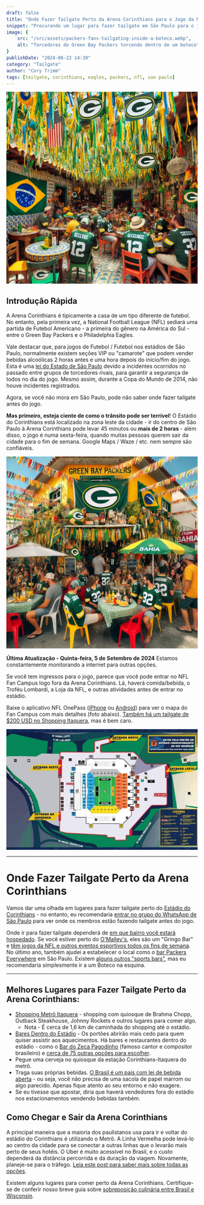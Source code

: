 ```yaml
---
draft: false
title: "Onde Fazer Tailgate Perto da Arena Corinthians para o Jogo da NFL em São Paulo"
snippet: "Procurando um lugar para fazer tailgate em São Paulo para o jogo inaugural da NFL na América do Sul entre Packers e Eagles? Não procure mais."
image: {
    src: "/src/assets/packers-fans-tailgating-inside-a-boteco.webp",
    alt: "Torcedores do Green Bay Packers torcendo dentro de um boteco"
}
publishDate: "2024-06-22 14:39"
category: "Tailgate"
author: "Cory Trimm"
tags: [tailgate, corinthians, eagles, packers, nfl, sao paulo]
---
```


![Foto de torcedores do Green Bay Packers fazendo tailgate dentro de um boteco](../../assets/packers-fans-tailgating-inside-a-boteco.webp)

## Introdução Rápida
A Arena Corinthians é tipicamente a casa de um tipo diferente de futebol. No entanto, pela primeira vez, a National Football League (NFL) sediará uma partida de Futebol Americano - a primeira do gênero na América do Sul - entre o Green Bay Packers e o Philadelphia Eagles.

Vale destacar que, para jogos de Futebol / Futebol nos estádios de São Paulo, normalmente existem seções VIP ou "camarote" que podem vender bebidas alcoólicas 2 horas antes e uma hora depois do início/fim do jogo. Esta é uma [lei do Estado de São Paulo](https://www.al.sp.gov.br/propositura/?id=1000537922) devido a incidentes ocorridos no passado entre grupos de torcedores rivais, para garantir a segurança de todos no dia do jogo. Mesmo assim, durante a Copa do Mundo de 2014, não houve incidentes registrados.

Agora, se você não mora em São Paulo, pode não saber onde fazer tailgate antes do jogo.

**Mas primeiro, esteja ciente de como o trânsito pode ser terrível**! O Estádio do Corinthians está localizado na zona leste da cidade - ir do centro de São Paulo à Arena Corinthians pode levar 45 minutos ou **mais de 2 horas** - além disso, o jogo é numa sexta-feira, quando muitas pessoas querem sair da cidade para o fim de semana. Google Maps / Waze / etc. nem sempre são confiáveis.

![Foto de torcedores do Green Bay Packers fazendo tailgate fora de um Boteco na esquina](../../assets/packers-fans-tailgating-outside-a-boteco.webp)

**Última Atualização - Quinta-feira, 5 de Setembro de 2024**
Estamos constantemente monitorando a internet para outras opções.

Se você tem ingressos para o jogo, parece que você pode entrar no NFL Fan Campus logo fora da Arena Corinthians. Lá, haverá comida/bebida, o Troféu Lombardi, a Loja da NFL, e outras atividades antes de entrar no estádio.

Baixe o aplicativo NFL OnePass ([iPhone](https://apps.apple.com/us/app/nfl-onepass/id1456010454) ou [Android](https://play.google.com/store/apps/details?id=com.nfl.fanmobilepass&hl=en_US&pli=1)) para ver o mapa do Fan Campus com mais detalhes (foto abaixo). [Também há um tailgate de $200 USD no Shopping Itaquera](https://sportsfanstravel.com/products/green-bay-philadelphia-tailgate-in-sao-paulo), mas é bem caro.

![Captura de tela da experiência NFL One Pass Fan Experience fora da Arena Corinthians](../../assets/nfl-fan-zone-one-pass.jpg)

****
# Onde Fazer Tailgate Perto da Arena Corinthians
Vamos dar uma olhada em lugares para fazer tailgate perto do [Estádio do Corinthians](https://www.google.com/maps/place/Neo+Qu%C3%ADmica+Arena/@-23.5453134,-46.4768041,862m/data=!3m2!1e3!4b1!4m6!3m5!1s0x94ce66dec98fb855:0xf2b061ffbcd2ecf8!8m2!3d-23.5453134!4d-46.4742292!16s%2Fm%2F0czdxhf?entry=ttu&g_ep=EgoyMDI0MDgyNi4wIKXMDSoASAFQAw%3D%3D) - no entanto, eu recomendaria [entrar no grupo do WhatsApp de São Paulo](https://chat.whatsapp.com/DCeTE832kUTJfAiskx4krA) para ver onde os membros estão fazendo tailgate antes do jogo.

Onde ir para fazer tailgate dependerá de [em que bairro você estará hospedado](/pt-BR/blog/where-to-stay-in-sao-paulo-for-nfl-game/). Se você estiver perto do [O'Malley's](https://maps.app.goo.gl/vkiEhgoQQ5Nfyhm36), eles são um "Gringo Bar" e [têm jogos da NFL e outros eventos esportivos todos os fins de semana](https://www.omalleysbar.net/esportes/). No último ano, também ajudei a estabelecer o local como o [bar Packers Everywhere](https://www.packerseverywhere.com/find-a-bar/bar-details/Index?id=dade858a-fa8f-6ce3-be09-ff000095b832) em São Paulo. Existem [alguns outros "sports bars"](https://cabecadequeijo.com/pt-BR/blog/sports-bars-in-sao-paulo/), mas eu recomendaria simplesmente ir a um Boteco na esquina.
****

## Melhores Lugares para Fazer Tailgate Perto da Arena Corinthians:
- [Shopping Metrô Itaquera](https://www.shoppingitaquera.com.br/) - shopping com quiosque de Brahma Chopp, Outback Steakhouse, Johnny Rockets e outros lugares para comer algo.
  - Nota - É cerca de 1,6 km de caminhada do shopping até o estádio.
- [Bares Dentro do Estádio](https://www.wikiwand.com/en/articles/Neo_Quimica_Arena) - Os portões abrirão mais cedo para quem quiser assistir aos aquecimentos. Há bares e restaurantes dentro do estádio - como o [Bar do Zeca Pagodinho](https://maps.app.goo.gl/9H5BbLHiR6Y9JhvG8) (famoso cantor e compositor brasileiro) e [cerca de 75 outras opções para escolher](https://www.wikiwand.com/en/articles/Neo_Quimica_Arena).
- Pegue uma cerveja no quiosque da estação Corinthians-Itaquera do metrô.
- Traga suas próprias bebidas. [O Brasil é um país com lei de bebida aberta](https://www.reddit.com/r/Brazil/comments/15glmp3/how_loose_are_the_drinking_laws_here/) - ou seja, você não precisa de uma sacola de papel marrom ou algo parecido. Apenas fique atento ao seu entorno e não exagere.
- Se eu tivesse que apostar, diria que haverá vendedores fora do estádio nos estacionamentos vendendo bebidas também.

## Como Chegar e Sair da Arena Corinthians
A principal maneira que a maioria dos paulistanos usa para ir e voltar do estádio do Corinthians é utilizando o Metrô. A Linha Vermelha pode levá-lo ao centro da cidade para se conectar a outras linhas que o levarão mais perto de seus hotéis. O Uber é muito acessível no Brasil, e o custo dependerá da distância percorrida e da duração da viagem. Novamente, planeje-se para o tráfego. [Leia este post para saber mais sobre todas as opções](/pt-BR/blog/how-to-get-around-sao-paulo/).

Existem alguns lugares para comer perto da Arena Corinthians. Certifique-se de conferir nosso breve guia sobre [sobreposição culinária entre Brasil e Wisconsin](/pt-BR/blog/culinary-similarities-between-wisonson-brazil/).
